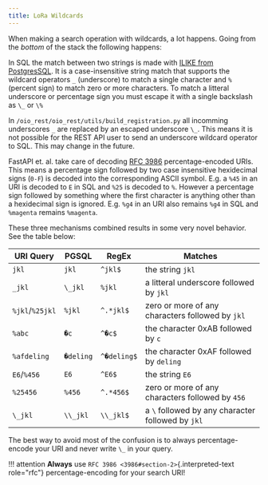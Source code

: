 ```yaml
---
title: LoRa Wildcards
---
```


When making a search operation with wildcards, a lot happens. Going from the
*bottom* of the stack the following happens:

In SQL the match between two strings is made with [ILIKE from
PostgresSQL](https://www.postgresql.org/docs/11.7/functions-matching.html#FUNCTIONS-LIKE).
It is a case-insensitive string match that supports the wildcard
operators `_` (underscore) to match a single character and `%` (percent
sign) to match zero or more characters. To match a litteral underscore
or percentage sign you must escape it with a single backslash as `\_` or
`\%`

In `/oio_rest/oio_rest/utils/build_registration.py` all incomming underscores `_` are
replaced by an escaped underscore `\_`. This means it is not possible for the REST API
user to send an underscore wildcard operator to SQL. This may change in the future.

FastAPI et. al. take care of decoding
[RFC 3986](https://datatracker.ietf.org/doc/html/rfc3986.html#section-2)
percentage-encoded URIs. This means a percentage sign followed by two
case insensitive hexidecimal signs (`0-F`) is decoded into the
corresponding ASCII symbol. E.g. a `%45` in an URI is decoded to `E` in
SQL and `%25` is decoded to `%`. However a percentage sign followed by
something where the first character is anything other than a hexidecimal
sign is ignored. E.g. `%g4` in an URI also remains `%g4` in SQL and
`%magenta` remains `%magenta`.

These three mechanisms combined results in some very novel behavior. See
the table below:

| URI Query       | PGSQL     | RegEx       | Matches |
| --------------- | --------- | ----------- | ------------------------------------------------- |
| `jkl`           | `jkl`     | `^jkl$`     | the string `jkl`                                  |
| `_jkl`          | `\_jkl`   | `%jkl`      | a litteral underscore followed by `jkl`           |
| `%jkl`/`%25jkl` | `%jkl`    | `^.*jkl$`   | zero or more of any characters followed by `jkl`  |
| `%abc`          | `�c`      | `^�c$`      | the character 0xAB followed by `c`                |
| `%afdeling`     | `�deling` | `^�deling$` | the character 0xAF followed by `deling`           |
| `E6`/`%456`     | `E6`      | `^E6$`      | the string `E6`                                   |
| `%25456`        | `%456`    | `^.*456$`   | zero or more of any characters followed by `456`  |
| `\_jkl`         | `\\_jkl`  | `\\_jkl$`   | a `\` followed by any character followed by `jkl` |


The best way to avoid most of the confusion is to always
percentage-encode your URI and never write `\_` in your query.

!!! attention
    **Always** use `RFC 3986 <3986#section-2>`{.interpreted-text role="rfc"}
    percentage-encoding for your search URI!
